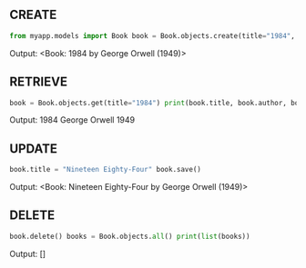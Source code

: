 ## CREATE

```python
from myapp.models import Book book = Book.objects.create(title="1984", author="George Orwell", publication_year=1949)
```

Output: <Book: 1984 by George Orwell (1949)>

## RETRIEVE

```python
book = Book.objects.get(title="1984") print(book.title, book.author, book.publication_year)
```

Output: 1984 George Orwell 1949

## UPDATE

```python
book.title = "Nineteen Eighty-Four" book.save()
```

Output: <Book: Nineteen Eighty-Four by George Orwell (1949)>

## DELETE

```python
book.delete() books = Book.objects.all() print(list(books))
```

Output: []
